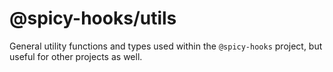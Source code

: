 # @spicy-hooks/utils

General utility functions and types used within the `@spicy-hooks` project, but useful for other projects as well.  
